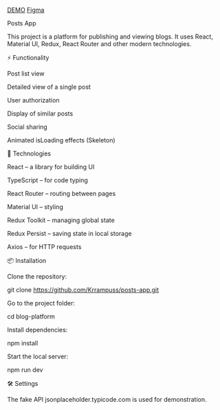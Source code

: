 [DEMO](https://krrampuss.github.io/posts-app/)
[Figma](https://www.figma.com/design/WGFEiMy1UMUQqQA03Kgl4q/Test-Full-Stack?node-id=25-1269&t=kzxTCoHp4lCoSVrL-0)

Posts App

This project is a platform for publishing and viewing blogs. It uses React, Material UI, Redux, React Router and other modern technologies.

⚡ Functionality

Post list view

Detailed view of a single post

User authorization

Display of similar posts

Social sharing

Animated isLoading effects (Skeleton)

🚀 Technologies

React – a library for building UI

TypeScript – for code typing

React Router – routing between pages

Material UI – styling

Redux Toolkit – managing global state

Redux Persist – saving state in local storage

Axios – for HTTP requests

📦 Installation

Clone the repository:

git clone https://github.com/Krrampuss/posts-app.git

Go to the project folder:

cd blog-platform

Install dependencies:

npm install

Start the local server:

npm run dev

🛠 Settings

The fake API jsonplaceholder.typicode.com is used for demonstration.